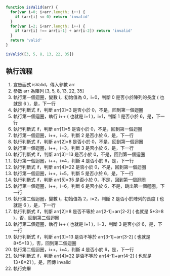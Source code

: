 ``` js
function isValid(arr) {
  for(var i=0; i<arr.length; i++) {
    if (arr[i] <= 0) return 'invalid'
  }
  for(var i=2; i<arr.length; i++) {
    if (arr[i] !== arr[i-1] + arr[i-2]) return 'invalid'
  }
  return 'valid'
}

isValid([3, 5, 8, 13, 22, 35])
```

## 執行流程
1. 宣告函式 isValid，傳入參數 arr
2. 參數 arr 為陣列 [3, 5, 8, 13, 22, 35]
3. 執行第一個迴圈，變數 i，初始值為 0，i=0，判斷 0 是否小於陣列的長度 ( 也就是 6 )，是，下一行
4. 執行判斷式 if，判斷 arr[0]=3 是否小於 0，不是，回到第一個迴圈
5. 執行第一個迴圈，執行 i++ ( 也就是 i+1 )，i=1，判斷 1 是否小於 6，是，下一行
6. 執行判斷式 if，判斷 arr[1]=5 是否小於 0，不是，回到第一個迴圈
7. 執行第一個迴圈，i++，i=2，判斷 2 是否小於 6，是，下一行
8. 執行判斷式 if，判斷 arr[2]=8 是否小於 0，不是，回到第一個迴圈
9. 執行第一個迴圈，i++，i=3，判斷 3 是否小於 6，是，下一行
10. 執行判斷式 if，判斷 arr[3]=13 是否小於 0，不是，回到第一個迴圈
11. 執行第一個迴圈，i++，i=4，判斷 4 是否小於 6，是，下一行
12. 執行判斷式 if，判斷 arr[4]=22 是否小於 0，不是，回到第一個迴圈
13. 執行第一個迴圈，i++，i=5，判斷 5 是否小於 6，是，下一行
14. 執行判斷式 if，判斷 arr[5]=35 是否小於 0，不是，回到第一個迴圈
15. 執行第一個迴圈，i++，i=6，判斷 6 是否小於 6，不是，跳出第一個迴圈，下一行
16. 執行第二個迴圈，變數 i，初始值為 2，i=2，判斷 2 是否小於陣列的長度 ( 也就是 6 )，是，下一行
17. 執行判斷式 if，判斷 arr[2]=8 是否不等於 arr[2-1]+arr[2-2] ( 也就是 5+3=8 )，否，回到第二個迴圈
18. 執行第二個迴圈，執行 i++ ( 也就是 i+1 )，i=3，判斷 3 是否小於 6，是，下一行
19. 執行判斷式 if，判斷 arr[3]=13 是否不等於 arr[3-1]+arr[3-2] ( 也就是 8+5=13 )，否，回到第二個迴圈
20. 執行第二個迴圈，i++，i=4，判斷 4 是否小於 6，是，下一行
21. 執行判斷式 if，判斷 arr[4]=22 是否不等於 arr[4-1]+arr[4-2] ( 也就是 13+8=21 )，是，回傳 invalid
22. 執行完畢